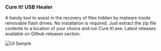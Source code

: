### Cure It! USB Healer

A handy tool to assist in the recovery of files hidden by malware inside removable flash drives.
No installation is required. Just extract the zip file contents to a location of your choice and run Cure It!.exe. Latest releases available on Github releases section.

<p>
<img src="https://i.imgur.com/zlV9xXq.png" alt="UI Sample">
</p>